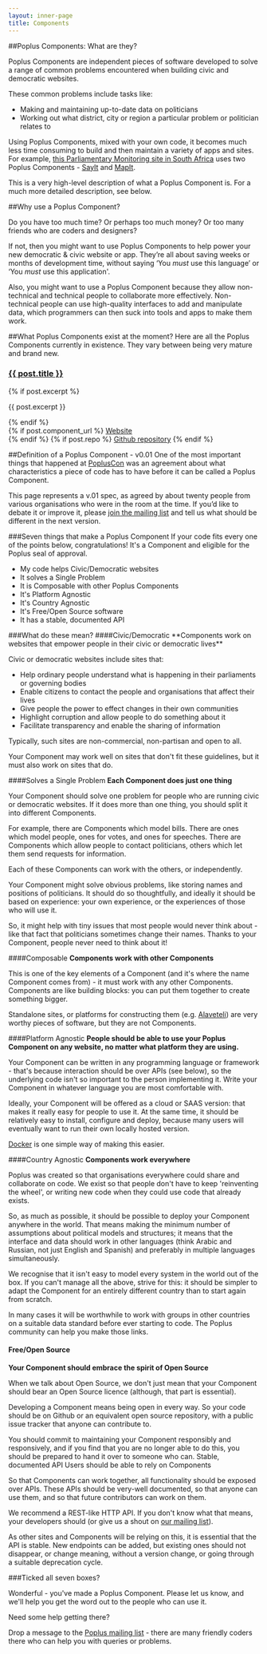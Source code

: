 ```yaml
---
layout: inner-page
title: Components
---
```


##Poplus Components: What are they?

Poplus Components are independent pieces of software developed to solve a range of common problems encountered when building civic and democratic websites.

These common problems include tasks like:

* Making and maintaining up-to-date data on politicians
* Working out what district, city or region a particular problem or politician relates to

Using Poplus Components, mixed with your own code, it becomes much less time consuming to build and then maintain a variety of apps and sites. For example, [this Parliamentary Monitoring site in South Africa](http://www.pa.org.za) uses two Poplus Components - [SayIt](http://sayit.poplus.org) and [MapIt](http://mapit.poplus.org).

This is a very high-level description of what a Poplus Component is. For a much more detailed description, see below.

##Why use a Poplus Component?

Do you have too much time? Or perhaps too much money? Or too many friends who are coders and designers?

If not, then you might want to use Poplus Components to help power your new democratic & civic website or app. They’re all about saving weeks or months of development time, without saying ‘You *must* use this language’ or ‘You *must* use this application'.

Also, you might want to use a Poplus Component because they allow non-technical and technical people to collaborate more effectively. Non-technical people can use high-quality interfaces to add and manipulate data, which programmers can then suck into tools and apps to make them work.

##What Poplus Components exist at the moment?
Here are all the Poplus Components currently in existence. They vary between being very mature and brand new.

<div class="grid-row" id="components">
<!--
{% for post in site.categories.component %}
	--><div class="column-one-of-two">
		<div class="catalogue-item catalogue-item--poplus-component">
			<h3><a href="{{ post.url }}">{{ post.title }}</a></h3>
			<div class="catalogue-item__content">
				{% if post.excerpt %}
		    		<p>{{ post.excerpt }}</p>
	    		{% endif %}
		    	<div class="catalogue-links"><!-- <strong>Tags: </strong>{{ post.tags | array_to_sentence_string }}<br> -->
		    		{% if post.component_url %}
					    <a href="{{ post.component_url }}"><i class="icon-external-link"></i>Website</a><br>
					{% endif %}
					{% if post.repo %}
					    <a href="{{ post.repo }}"><i class="icon-github-alt"></i>Github repository</a>
				    {% endif %}
				</div>
			</div>
		</div>
	</div><!--
{% endfor %}
-->
</div>


##Definition of a Poplus Component - v0.01
One of the most important things that happened at [PoplusCon](/popluscon/) was an agreement about what characteristics a piece of code has to have before it can be called a Poplus Component.

This page represents a v.01 spec, as agreed by about twenty people from various organisations who were in the room at the time. If you’d like to debate it or improve it, please [join the mailing list](https://groups.google.com/forum/#!forum/poplus) and tell us what should be different in the next version.

###Seven things that make a Poplus Component
If your code fits every one of the points below, congratulations! It's a Component and eligible for the Poplus seal of approval.
<ul class="tick-list">
<li> My code helps Civic/Democratic websites </li>
<li> It solves a Single Problem</li>
<li> It is Composable with other Poplus Components</li>
<li> It's Platform Agnostic</li>
<li> It's Country Agnostic</li>
<li> It's Free/Open Source software</li>
<li> It has a stable, documented API</li>
</ul>
###What do these mean?
####Civic/Democratic
**Components work on websites that empower people in their civic or democratic lives**

Civic or democratic websites include sites that:
- Help ordinary people understand what is happening in their parliaments or governing bodies
- Enable citizens to contact the people and organisations that affect their lives
- Give people the power to effect changes in their own communities
- Highlight corruption and allow people to do something about it
- Facilitate transparency and enable the sharing of information

Typically, such sites are non-commercial, non-partisan and open to all.

Your Component may work well on sites that don't fit these guidelines, but it must also work on sites that do.

####Solves a Single Problem
**Each Component does just one thing**

Your Component should solve one problem for people who are running civic or democratic websites. If it does more than one thing, you should split it into different Components.

For example, there are Components which model bills. There are ones which model people, ones for votes, and ones for speeches. There are Components which allow people to contact politicians, others which let them send requests for information.

Each of these Components can work with the others, or independently.

Your Component might solve obvious problems, like storing names and positions of politicians. It should do so thoughtfully, and ideally it should be based on experience: your own experience, or the experiences of those who will use it.

So, it might help with tiny issues that most people would never think about - like that fact that politicians sometimes change their names. Thanks to your Component, people never need to think about it!

####Composable
**Components work with other Components**

This is one of the key elements of a Component (and it's where the name Component comes from) - it must work with any other Components. Components are like building blocks: you can put them together to create something bigger.

Standalone sites, or platforms for constructing them (e.g. [Alaveteli](http://www.alaveteli.org)) are very worthy pieces of software, but they are not Components.

####Platform Agnostic
**People should be able to use your Poplus Component on any website, no matter what platform they are using.**

Your Component can be written in any programming language or framework - that's because interaction should be over APIs (see below), so the underlying code isn't so important to the person implementing it. Write your Component in whatever language you are most comfortable with.

Ideally, your Component will be offered as a cloud or SAAS version: that makes it really easy for people to use it. At the same time, it should be relatively easy to install, configure and deploy, because many users will eventually want to run their own locally hosted version.

[Docker](http://docker.io) is one simple way of making this easier.

####Country Agnostic
**Components work everywhere**

Poplus was created so that organisations everywhere could share and collaborate on code. We exist so that people don't have to keep 'reinventing the wheel', or writing new code when they could use code that already exists.

So, as much as possible, it should be possible to deploy your Component anywhere in the world. That means making the minimum number of assumptions about political models and structures; it means that the interface and data should work in other languages (think Arabic and Russian, not just English and Spanish) and preferably in multiple languages simultaneously.

We recognise that it isn't easy to model every system in the world out of the box. If you can't manage all the above, strive for this: it should be simpler to adapt the Component for an entirely different country than to start again from scratch.

In many cases it will be worthwhile to work with groups in other countries on a suitable data standard before ever starting to code. The Poplus community can help you make those links.

#### Free/Open Source
**Your Component should embrace the spirit of Open Source**

When we talk about Open Source, we don't just mean that your Component should bear an Open Source licence (although, that part is essential).

Developing a Component means being open in every way. So your code should be on Github or an equivalent open source repository, with a public issue tracker that anyone can contribute to.

You should commit to maintaining your Component responsibly and responsively, and if you find that you are no longer able to do this, you should be prepared to hand it over to someone who can.
Stable, documented API
Users should be able to rely on Components

So that Components can work together, all functionality should be exposed over APIs. These APIs should be very-well documented, so that anyone can use them, and so that future contributors can work on them.

We recommend a REST-like HTTP API. If you don't know what that means, your developers should (or give us a shout on [our mailing list](https://groups.google.com/forum/#!forum/poplus)).

As other sites and Components will be relying on this, it is essential that the API is stable. New endpoints can be added, but existing ones should not disappear, or change meaning, without a version change, or going through a suitable deprecation cycle.


###Ticked all seven boxes?

Wonderful - you've made a Poplus Component. Please let us know, and we'll help you get the word out to the people who can use it.

Need some help getting there?

Drop a message to the [Poplus mailing list](https://groups.google.com/forum/#!forum/poplus) - there are many friendly coders there who can help you with queries or problems.
